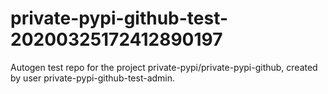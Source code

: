 # private-pypi-github-test-20200325172412890197
Autogen test repo for the project private-pypi/private-pypi-github, created by user private-pypi-github-test-admin.

